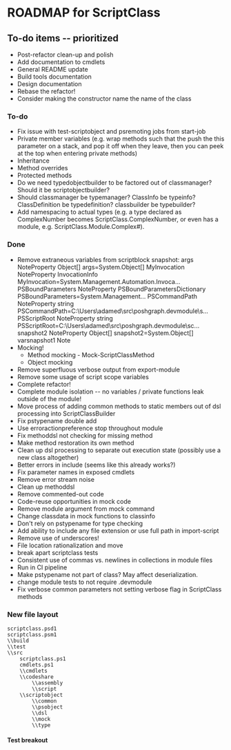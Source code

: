 # ROADMAP for ScriptClass

## To-do items -- prioritized
* Post-refactor clean-up and polish
* Add documentation to cmdlets
* General README update
* Build tools documentation
* Design documentation
* Rebase the refactor!
* Consider making the constructor name the name of the class

### To-do
* Fix issue with test-scriptobject and psremoting jobs from start-job
* Private member variables (e.g. wrap methods such that the push the this parameter on a stack, and pop it off when they leave, then you can peek at the top when entering private methods)
* Inheritance
* Method overrides
* Protected methods
* Do we need typedobjectbuilder to be factored out of classmanager? Should it be scriptobjectbuilder?
* Should classmanager be typemanager? ClassInfo be typeinfo? ClassDefinition be typedefinition? classbuilder be typebuilder?
* Add namespacing to actual types (e.g. a type declared as ComplexNumber becomes ScriptClass.ComplexNumber, or even has a module, e.g. ScriptClass.Module.Complex#).

### Done
* Remove extraneous variables from scriptblock snapshot:
  args                        NoteProperty   Object[] args=System.Object[]
  MyInvocation                NoteProperty   InvocationInfo MyInvocation=System.Management.Automation.Invoca...
  PSBoundParameters           NoteProperty   PSBoundParametersDictionary PSBoundParameters=System.Management...
  PSCommandPath               NoteProperty   string PSCommandPath=C:\Users\adamed\src\poshgraph\.devmodule\s...
  PSScriptRoot                NoteProperty   string PSScriptRoot=C:\Users\adamed\src\poshgraph\.devmodule\sc...
  snapshot2                   NoteProperty   Object[] snapshot2=System.Object[]
  varsnapshot1                Note
* Mocking!
  * Method mocking - Mock-ScriptClassMethod
  * Object mocking
* Remove superfluous verbose output from export-module
* Remove some usage of script scope variables
* Complete refactor!
* Complete module isolation -- no variables / private functions leak outside of the module!
* Move process of adding common methods to static members out of dsl processing into ScriptClassBuilder
* Fix pstypename double add
* Use erroractionpreference stop throughout module
* Fix methoddsl not checking for missing method
* Make method restoration its own method
* Clean up dsl processing to separate out execution state (possibly use a new class altogether)
* Better errors in include (seems like this already works?)
* Fix parameter names in exposed cmdlets
* Remove error stream noise
* Clean up methoddsl
* Remove commented-out code
* Code-reuse opportunities in mock code
* Remove module argument from mock command
* Change classdata in mock functions to classinfo
* Don't rely on pstypename for type checking
* Add ability to include any file extension or use full path in import-script
* Remove use of underscores!
* File location rationalization and move
* break apart scriptclass tests
* Consistent use of commas vs. newlines in collections in module files
* Run in CI pipeline
* Make pstypename not part of class? May affect deserialization.
* change module tests to not require .devmodule
* Fix verbose common parameters not setting verbose flag in ScriptClass methods

### New file layout

    scriptclass.psd1
    scriptclass.psm1
    \\build
    \\test
    \\src
        scriptclass.ps1
        cmdlets.ps1
        \\cmdlets
        \\codeshare
            \\assembly
            \\script
        \\scriptobject
            \\common
            \\psobject
            \\dsl
            \\mock
            \\type


#### Test breakout

